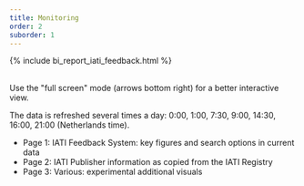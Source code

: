 ```yaml
---
title: Monitoring
order: 2
suborder: 1
---
```


{% include bi_report_iati_feedback.html %}

<br/>
Use the "full screen" mode (arrows bottom right) for a better interactive view.

The data is refreshed several times a day: 0:00, 1:00, 7:30, 9:00, 14:30, 16:00, 21:00 (Netherlands time).

* Page 1: IATI Feedback System: key figures and search options in current data
* Page 2: IATI Publisher information as copied from the IATI Registry
* Page 3: Various: experimental additional visuals
